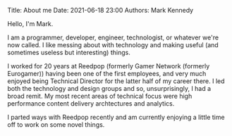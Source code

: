 Title: About me
Date: 2021-06-18 23:00
Authors: Mark Kennedy

Hello, I'm Mark.

I am a programmer, developer, engineer, technologist, or whatever we're now called. I like messing about with technology and making useful (and sometimes useless but interesting) things.

I worked for 20 years at Reedpop (formerly Gamer Network (formerly Eurogamer)) having been one of the first employees, and very much enjoyed being Technical Director for the latter half of my career there. I led both the technology and design groups and so, unsurprisingly, I had a broad remit. My most recent areas of technical focus were high performance content delivery archtectures and analytics. 

I parted ways with Reedpop recently and am currently enjoying a little time off to work on some novel things.


